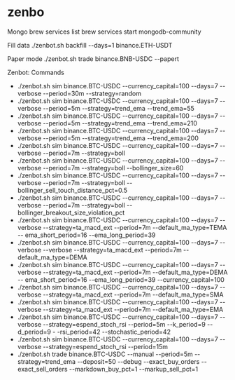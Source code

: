 # zenbo
Mongo 
brew services list
brew services start mongodb-community

Fill data
./zenbot.sh backfill --days=1 binance.ETH-USDT

Paper mode
./zenbot.sh trade binance.BNB-USDC --papert

Zenbot: Commands 
* ./zenbot.sh sim binance.BTC-USDC --currency_capital=100 --days=7 --verbose --period=30m --strategy=random 
* ./zenbot.sh sim binance.BTC-USDC --currency_capital=100 --days=7 --verbose --period=5m --strategy=trend_ema --trend_ema=55 
* ./zenbot.sh sim binance.BTC-USDC --currency_capital=100 --days=7 --verbose --period=5m --strategy=trend_ema --trend_ema=210 
* ./zenbot.sh sim binance.BTC-USDC --currency_capital=100 --days=7 --verbose --period=5m --strategy=trend_ema --trend_ema=200 
* ./zenbot.sh sim binance.BTC-USDC --currency_capital=100 --days=7 --verbose --period=7m --strategy=boll 
* ./zenbot.sh sim binance.BTC-USDC --currency_capital=100 --days=7 --verbose --period=7m --strategy=boll --bollinger_size=60 
* ./zenbot.sh sim binance.BTC-USDC --currency_capital=100 --days=7 --verbose --period=7m --strategy=boll --bollinger_sell_touch_distance_pct=0.5 
* ./zenbot.sh sim binance.BTC-USDC --currency_capital=100 --days=7 --verbose --period=7m --strategy=boll --bollinger_breakout_size_violation_pct
* ./zenbot.sh sim binance.BTC-USDC --currency_capital=100 --days=7 --verbose --strategy=ta_macd_ext --period=7m --default_ma_type=TEMA -- ema_short_period=16 --ema_long_period=39 
* ./zenbot.sh sim binance.BTC-USDC --currency_capital=100 --days=7 --verbose --verbose --strategy=ta_macd_ext --period=7m --default_ma_type=DEMA 
* ./zenbot.sh sim binance.BTC-USDC --currency_capital=100 --days=7 --verbose --strategy=ta_macd_ext --period=7m --default_ma_type=DEMA -- ema_short_period=16 --ema_long_period=39 --currency_capital=100 
* ./zenbot.sh sim binance.BTC-USDC --currency_capital=100 --days=7 --verbose --strategy=ta_macd_ext --period=7m --default_ma_type=SMA 
* ./zenbot.sh sim binance.BTC-USDC --currency_capital=100 --days=7 --verbose --strategy=ta_macd_ext --period=7m --default_ma_type=EMA 
* ./zenbot.sh sim binance.BTC-USDC --currency_capital=100 --days=7 --verbose --strategy=espend_stoch_rsi --period=5m --k_period=9 --d_period=9 - -rsi_period=42 --stochastic_period=42 
* ./zenbot.sh sim binance.BTC-USDC --currency_capital=100 --days=7 --verbose --strategy=espend_stoch_rsi --period=15m 
* ./zenbot.sh trade binance.BTC-USDC --manual --period=5m --strategy=trend_ema --deposit=50 --debug --exact_buy_orders --exact_sell_orders --markdown_buy_pct=1 --markup_sell_pct=1

